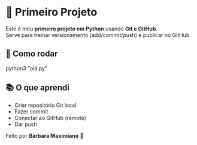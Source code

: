 # 🐍 Primeiro Projeto

Este é meu **primeiro projeto em Python** usando **Git e GitHub**.  
Serve para treinar versionamento (add/commit/push) e publicar no GitHub.

## 🚀 Como rodar
python3 "olá.py"

## 📚 O que aprendi
- Criar repositório Git local
- Fazer commit
- Conectar ao GitHub (remote)
- Dar push

Feito por **Barbara Maximiano** 💙
